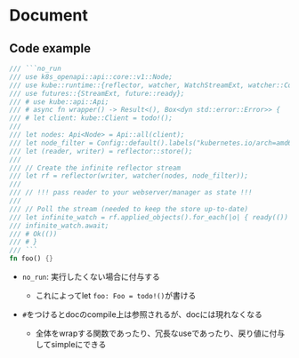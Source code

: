 # Document

## Code example


```rust
/// ```no_run
/// use k8s_openapi::api::core::v1::Node;
/// use kube::runtime::{reflector, watcher, WatchStreamExt, watcher::Config};
/// use futures::{StreamExt, future::ready};
/// # use kube::api::Api;
/// # async fn wrapper() -> Result<(), Box<dyn std::error::Error>> {
/// # let client: kube::Client = todo!();
///
/// let nodes: Api<Node> = Api::all(client);
/// let node_filter = Config::default().labels("kubernetes.io/arch=amd64");
/// let (reader, writer) = reflector::store();
///
/// // Create the infinite reflector stream
/// let rf = reflector(writer, watcher(nodes, node_filter));
///
/// // !!! pass reader to your webserver/manager as state !!!
///
/// // Poll the stream (needed to keep the store up-to-date)
/// let infinite_watch = rf.applied_objects().for_each(|o| { ready(()) });
/// infinite_watch.await;
/// # Ok(())
/// # }
/// ```
fn foo() {}
```

* `no_run`: 実行したくない場合に付与する
  * これによってlet `foo: Foo = todo!()`が書ける

* `#`をつけるとdocのcompile上は参照されるが、docには現れなくなる
  * 全体をwrapする関数であったり、冗長なuseであったり、戻り値に付与してsimpleにできる
  
